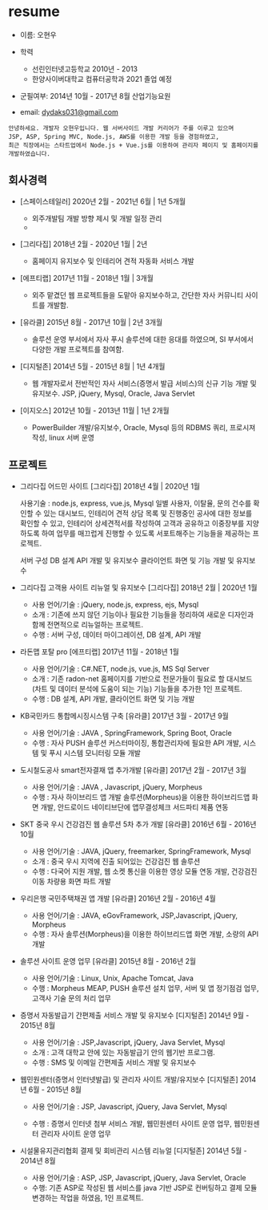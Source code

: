 # resume

- 이름: 오현우

- 학력
  - 선린인터넷고등학교 2010년 - 2013
  - 한양사이버대학교 컴퓨터공학과 2021 졸업 예정
  
- 군필여부: 2014년 10월 - 2017년 8월 산업기능요원
- email: dydaks031@gmail.com
```
안녕하세요. 개발자 오현우입니다. 웹 서버사이드 개발 커리어가 주를 이루고 있으며
JSP, ASP, Spring MVC, Node.js, AWS를 이용한 개발 등을 경험하였고,
최근 직장에서는 스타트업에서 Node.js + Vue.js를 이용하여 관리자 페이지 및 홈페이지를 개발하였습니다.
```

## 회사경력
- [스페이스테일러] 2020년 2월 - 2021년 6월 | 1년 5개월
  - 외주개발팀 개발 방향 제시 및 개발 일정 관리
  - 
- [그리다집] 2018년 2월 - 2020년 1월 | 2년
  - 홈페이지 유지보수 및 인테리어 견적 자동화 서비스 개발

- [에프티랩] 2017년 11월 - 2018년 1월 | 3개월
  - 외주 맡겼던 웹 프로젝트들을 도맡아 유지보수하고, 간단한 자사 커뮤니티 사이트를 개발함.

- [유라클] 2015년 8월 - 2017년 10월 | 2년 3개월
  - 솔루션 운영 부서에서 자사 푸시 솔루션에 대한 응대를 하였으며, SI 부서에서 다양한 개발 프로젝트를 참여함.

- [디지털존] 2014년 5월 - 2015년 8월 | 1년 4개월
  - 웹 개발자로서 전반적인 자사 서비스(증명서 발급 서비스)의 신규 기능 개발 및 유지보수. JSP, jQuery, Mysql, Oracle, Java Servlet

- [이지오스] 2012년 10월 - 2013년 11월 | 1년 2개월
   - PowerBuilder 개발/유지보수, Oracle, Mysql 등의 RDBMS 쿼리, 프로시져 작성, linux 서버 운영

## 프로젝트

- 그리다집 어드민 사이트
  [그리다집]
  2018년 4월 | 2020년 1월

  사용기술 : node.js, express, vue.js, Mysql
  일별 사용자, 이탈율, 문의 건수를 확인할 수 있는 대시보드, 인테리어 견적 상담 목록 및 진행중인 공사에 대한 정보를 확인할 수 있고, 인테리어 상세견적서를 작성하여 고객과 공유하고 이중장부를 지양하도록 하여 업무를 매끄럽게 진행할 수 있도록 서포트해주는 기능들을 제공하는 프로젝트.

  서버 구성
  DB 설계
  API 개발 및 유지보수
  클라이언트 화면 및 기능 개발 및 유지보수


- 그리다집 고객용 사이트 리뉴얼 및 유지보수
  [그리다집]
  2018년 2월 | 2020년 1월
  - 사용 언어/기술 : jQuery, node.js, express, ejs, Mysql
  - 소개 : 기존에 쓰지 않던 기능이나 필요한 기능들을 정리하여 새로운 디자인과 함께 전면적으로 리뉴얼하는 프로젝트.
  - 수행 : 서버 구성, 데이터 마이그레이션, DB 설계, API 개발

- 라돈맵 포탈 pro
  [에프티랩]
  2017년 11월 - 2018년 1월

  - 사용 언어/기술 : C#.NET, node.js, vue.js, MS Sql Server
  - 소개 : 기존 radon-net 홈페이지를 기반으로 전문가들이 필요로 할 대시보드(차트 및 데이터 분석에 도움이 되는 기능) 기능들을 추가한 1인 프로젝트.
  - 수행 : DB 설계, API 개발, 클라이언트 화면 및 기능 개발


- KB국민카드 통합메시징시스템 구축
   [유라클]
   2017년 3월 - 2017년 9월

  - 사용 언어/기술 : JAVA , SpringFramework, Spring Boot, Oracle
  - 수행 : 자사 PUSH 솔루션 커스터마이징, 통합관리자에 필요한 API 개발, 시스템 및 푸시 시스템 모니터링 모듈 개발

- 도시철도공사 smart전자결재 앱 추가개발
  [유라클]
  2017년 2월 - 2017년 3월

  - 사용 언어/기술 : JAVA , Javascript, jQuery, Morpheus
  - 수행 : 자사 하이브리드 앱 개발 솔루션(Morpheus)을 이용한 하이브리드앱 화면 개발, 안드로이드 네이티브단에 앱무결성체크 서드파티 제품 연동

- SKT 중국 우시 건강검진 웹 솔루션 5차 추가 개발
  [유라클]
  2016년 6월 - 2016년 10월
  - 사용 언어/기술 : JAVA, jQuery, freemarker, SpringFramework, Mysql
  - 소개 : 중국 우시 지역에 진출 되어있는 건강검진 웹 솔루션
  - 수행 : 다국어 지원 개발, 웹 소켓 통신을 이용한 영상 모듈 연동 개발, 건강검진 이동 차량용 화면 파트 개발

- 우리은행 국민주택채권 앱 개발
  [유라클]
  2016년 2월 - 2016년 4월

  - 사용 언어/기술 : JAVA, eGovFramework, JSP,Javascript, jQuery, Morpheus
  - 수행 : 자사 솔루션(Morpheus)을 이용한 하이브리드앱 화면 개발, 소량의 API 개발

- 솔루션 사이트 운영 업무
  [유라클]
  2015년 8월 - 2016년 2월

  - 사용 언어/기술 : Linux, Unix, Apache Tomcat, Java
  - 수행 : Morpheus MEAP, PUSH 솔루션 설치 업무, 서버 및 앱 정기점검 업무, 고객사 기술 문의 처리 업무

- 증명서 자동발급기 간편제출 서비스 개발 및 유지보수
  [디지털존]
  2014년 9월 - 2015년 8월

  - 사용 언어/기술 : JSP,Javascript, jQuery, Java Servlet, Mysql
  - 소개 : 고객 대학교 안에 있는 자동발급기 안의 웹기반 프로그램.
  - 수행 : SMS 및 이메일 간편제출 서비스 개발 및 유지보수

- 웹민원센터(증명서 인터넷발급) 및 관리자 사이트 개발/유지보수
  [디지털존]
  2014년 6월 - 2015년 8월

  - 사용 언어/기술 : JSP, Javascript, jQuery, Java Servlet, Mysql

  - 수행 : 증명서 인터넷 첨부 서비스 개발, 웹민원센터 사이트 운영 업무, 웹민원센터 관리자 사이트 운영 업무

- 시설물유지관리협회 결제 및 회비관리 시스템 리뉴얼
  [디지털존]
  2014년 5월 - 2014년 8월

  - 사용 언어/기술 : ASP, JSP, Javascript, jQuery, Java Servlet, Oracle
  - 수행: 기존 ASP로 작성된 웹 서비스를 java 기반 JSP로 컨버팅하고 결제 모듈 변경하는 작업을 하였음, 1인 프로젝트.
